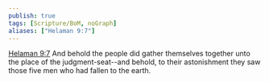 ```yaml
---
publish: true
tags: [Scripture/BoM, noGraph]
aliases: ["Helaman 9:7"]
---
```

[Helaman 9:7](https://churchofjesuschrist.org/study/scriptures/bofm/hel/9?lang=eng&id=p7#p7) And behold the people did gather themselves together unto the place of the judgment-seat--and behold, to their astonishment they saw those five men who had fallen to the earth.
